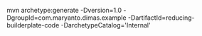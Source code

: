 mvn archetype:generate -Dversion=1.0 -DgroupId=com.maryanto.dimas.example -DartifactId=reducing-builderplate-code -DarchetypeCatalog='Internal'